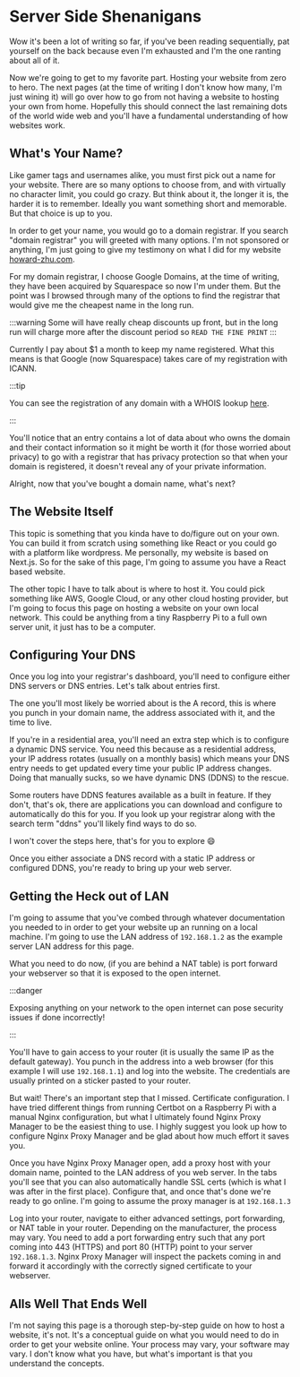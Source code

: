 # Server Side Shenanigans

Wow it's been a lot of writing so far, if you've been reading sequentially, pat yourself on the back because even I'm exhausted and I'm the one ranting about all of it.

Now we're going to get to my favorite part. Hosting your website from zero to hero. The next pages (at the time of writing I don't know how many, I'm just wining it) will go over how to go from not having a website to hosting your own from home. Hopefully this should connect the last remaining dots of the world wide web and you'll have a fundamental understanding of how websites work.

## What's Your Name?

Like gamer tags and usernames alike, you must first pick out a name for your website. There are so many options to choose from, and with virtually no character limit, you could go crazy. But think about it, the longer it is, the harder it is to remember. Ideally you want something short and memorable. But that choice is up to you.

In order to get your name, you would go to a domain registrar. If you search "domain registrar" you will greeted with many options. I'm not sponsored or anything, I'm just going to give my testimony on what I did for my website [howard-zhu.com](https://howard-zhu.com).

For my domain registrar, I choose Google Domains, at the time of writing, they have been acquired by Squarespace so now I'm under them. But the point was I browsed through many of the options to find the registrar that would give me the cheapest name in the long run.

:::warning
Some will have really cheap discounts up front, but in the long run will charge more after the discount period so `READ THE FINE PRINT`
:::

Currently I pay about $1 a month to keep my name registered. What this means is that Google (now Squarespace) takes care of my registration with ICANN.

:::tip

You can see the registration of any domain with a WHOIS lookup [here](https://lookup.icann.org/en).

:::

You'll notice that an entry contains a lot of data about who owns the domain and their contact information so it might be worth it (for those worried about privacy) to go with a registrar that has privacy protection so that when your domain is registered, it doesn't reveal any of your private information.

Alright, now that you've bought a domain name, what's next?

## The Website Itself

This topic is something that you kinda have to do/figure out on your own. You can build it from scratch using something like React or you could go with a platform like wordpress. Me personally, my website is based on Next.js. So for the sake of this page, I'm going to assume you have a React based website.

The other topic I have to talk about is where to host it. You could pick something like AWS, Google Cloud, or any other cloud hosting provider, but I'm going to focus this page on hosting a website on your own local network. This could be anything from a tiny Raspberry Pi to a full own server unit, it just has to be a computer.

## Configuring Your DNS

Once you log into your registrar's dashboard, you'll need to configure either DNS servers or DNS entries. Let's talk about entries first.

The one you'll most likely be worried about is the A record, this is where you punch in your domain name, the address associated with it, and the time to live.

If you're in a residential area, you'll need an extra step which is to configure a dynamic DNS service. You need this because as a residential address, your IP address rotates (usually on a monthly basis) which means your DNS entry needs to get updated every time your public IP address changes. Doing that manually sucks, so we have dynamic DNS (DDNS) to the rescue.

Some routers have DDNS features available as a built in feature. If they don't, that's ok, there are applications you can download and configure to automatically do this for you. If you look up your registrar along with the search term "ddns" you'll likely find ways to do so.

I won't cover the steps here, that's for you to explore :smile:

Once you either associate a DNS record with a static IP address or configured DDNS, you're ready to bring up your web server.

## Getting the Heck out of LAN

I'm going to assume that you've combed through whatever documentation you needed to in order to get your website up an running on a local machine. I'm going to use the LAN address of `192.168.1.2` as the example server LAN address for this page.

What you need to do now, (if you are behind a NAT table) is port forward your webserver so that it is exposed to the open internet.

:::danger

Exposing anything on your network to the open internet can pose security issues if done incorrectly!

:::

You'll have to gain access to your router (it is usually the same IP as the default gateway). You punch in the address into a web browser (for this example I will use `192.168.1.1`) and log into the website. The credentials are usually printed on a sticker pasted to your router.

But wait! There's an important step that I missed. Certificate configuration. I have tried different things from running Certbot on a Raspberry Pi with a manual Nginx configuration, but what I ultimately found Nginx Proxy Manager to be the easiest thing to use. I highly suggest you look up how to configure Nginx Proxy Manager and be glad about how much effort it saves you.

Once you have Nginx Proxy Manager open, add a proxy host with your domain name, pointed to the LAN address of you web server. In the tabs you'll see that you can also automatically handle SSL certs (which is what I was after in the first place). Configure that, and once that's done we're ready to go online. I'm going to assume the proxy manager is at `192.168.1.3`

Log into your router, navigate to either advanced settings, port forwarding, or NAT table in your router. Depending on the manufacturer, the process may vary. You need to add a port forwarding entry such that any port coming into 443 (HTTPS) and port 80 (HTTP) point to your server `192.168.1.3`. Nginx Proxy Manager will inspect the packets coming in and forward it accordingly with the correctly signed certificate to your webserver.

## Alls Well That Ends Well

I'm not saying this page is a thorough step-by-step guide on how to host a website, it's not. It's a conceptual guide on what you would need to do in order to get your website online. Your process may vary, your software may vary. I don't know what you have, but what's important is that you understand the concepts.



